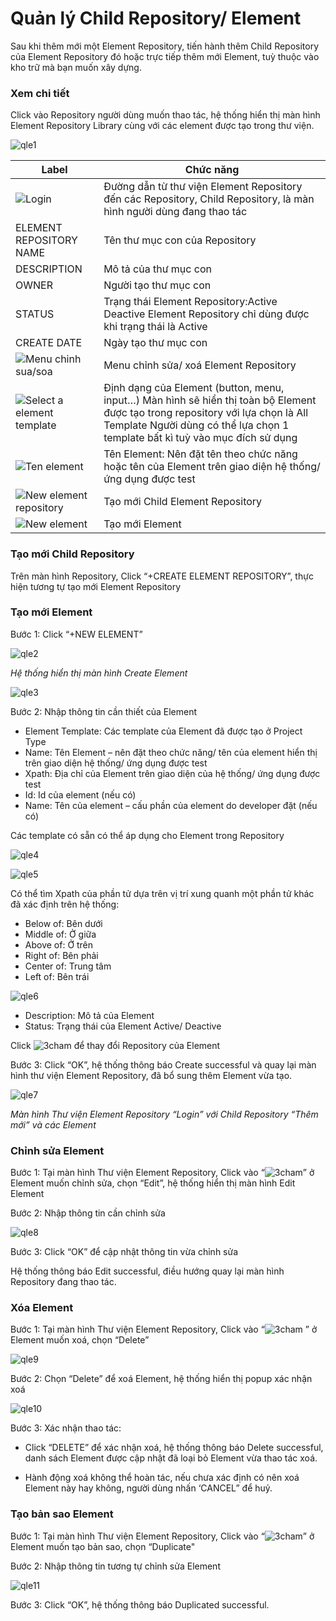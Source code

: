 # Quản lý Child Repository/ Element

Sau khi thêm mới một Element Repository, tiến hành thêm Child Repository của Element Repository đó hoặc trực tiếp thêm mới Element, tuỳ thuộc vào kho trữ mà bạn muốn xây dựng.

### Xem chi tiết 

Click vào Repository người dùng muốn thao tác, hệ thống hiển thị màn hình Element Repository Library cùng với các element được tạo trong thư viện.  

![qle1](https://user-images.githubusercontent.com/105435351/198692362-2950cb9c-d572-466f-a2fd-e08e88cd88bf.png)


| Label | Chức năng |
| ------ | ------ |
| ![Login](https://user-images.githubusercontent.com/105435351/196140896-9439dcdd-91bb-4877-a857-30caba8dc6c1.png) | Đường dẫn từ thư viện Element Repository đến các Repository, Child Repository, là màn hình người dùng đang thao tác |
| ELEMENT REPOSITORY NAME | Tên thư mục con của Repository | 
| DESCRIPTION| Mô tả của thư mục con | 
| OWNER | Người tạo thư mục con | 
| STATUS | Trạng thái Element Repository:Active Deactive Element Repository chỉ dùng được khi trạng thái là Active| 
| CREATE DATE | Ngày tạo thư mục con | 
| ![Menu chinh sua/soa](https://user-images.githubusercontent.com/105435351/196141921-e3900573-4e06-4aa2-865e-d208858485ab.png) | Menu chỉnh sửa/ xoá Element Repository | 
| ![Select a element template](https://user-images.githubusercontent.com/105435351/196141921-e3900573-4e06-4aa2-865e-d208858485ab.png) | Định dạng của Element (button, menu, input…) Màn hình sẽ hiển thị toàn bộ Element được tạo trong repository với lựa chọn là All Template Người dùng có thể lựa chọn 1 template bất kì tuỳ vào mục đích sử dụng | 
| ![Ten element](https://user-images.githubusercontent.com/105435351/196141921-e3900573-4e06-4aa2-865e-d208858485ab.png) | Tên Element: Nên đặt tên theo chức năng hoặc tên của Element trên giao diện hệ thống/ ứng dụng được test | 
| ![New element repository](https://user-images.githubusercontent.com/105435351/196141921-e3900573-4e06-4aa2-865e-d208858485ab.png) | Tạo mới Child Element Repository | 
| ![New element](https://user-images.githubusercontent.com/105435351/196141921-e3900573-4e06-4aa2-865e-d208858485ab.png) | Tạo mới Element | 

### Tạo mới Child Repository

Trên màn hình Repository, Click “+CREATE ELEMENT REPOSITORY”, thực hiện tương tự tạo mới Element Repository

### Tạo mới Element

Bước 1: Click “+NEW ELEMENT”

![qle2](https://user-images.githubusercontent.com/105435351/198692362-2950cb9c-d572-466f-a2fd-e08e88cd88bf.png)

*Hệ thống hiển thị màn hình Create Element*

![qle3](https://user-images.githubusercontent.com/105435351/198692362-2950cb9c-d572-466f-a2fd-e08e88cd88bf.png)

Bước 2:  Nhập thông tin cần thiết của Element

-	Element Template: Các template của Element đã được tạo ở Project Type
-	Name: Tên Element – nên đặt theo chức năng/ tên của element hiển thị trên giao diện hệ thống/ ứng dụng được test
-	Xpath: Địa chỉ của Element trên giao diện của hệ thống/ ứng dụng được test
-	Id: Id của element (nếu có)
-	Name: Tên của element – cấu phần của element do developer đặt (nếu có)

Các template có sẵn có thể áp dụng cho Element trong Repository

![qle4](https://user-images.githubusercontent.com/105435351/198692362-2950cb9c-d572-466f-a2fd-e08e88cd88bf.png)

![qle5](https://user-images.githubusercontent.com/105435351/198692362-2950cb9c-d572-466f-a2fd-e08e88cd88bf.png)

Có thể tìm Xpath của phần tử dựa trên vị trí xung quanh một phần tử khác đã xác định trên hệ thống: 
-	Below of: Bên dưới
-	Middle of: Ở giữa
-	Above of: Ở trên
-	Right of: Bên phải
-	Center of: Trung tâm
-	Left of: Bên trái

![qle6](https://user-images.githubusercontent.com/105435351/198692362-2950cb9c-d572-466f-a2fd-e08e88cd88bf.png)

-	Description: Mô tả của Element
-	Status: Trạng thái của Element Active/ Deactive

Click ![3cham](https://user-images.githubusercontent.com/105435351/197490871-756491bf-bdbc-460f-9a51-9b27ed4240c7.png)  để thay đổi Repository của Element

Bước 3: Click “OK”, hệ thống thông báo Create successful và quay lại màn hình thư viện Element Repository, đã bổ sung thêm Element vừa tạo. 

![qle7](https://user-images.githubusercontent.com/105435351/198692362-2950cb9c-d572-466f-a2fd-e08e88cd88bf.png)

*Màn hình Thư viện Element Repository “Login” với Child Repository “Thêm mới” và các Element*

### Chỉnh sửa Element

Bước 1: Tại màn hình Thư viện Element Repository, Click vào “![3cham](https://user-images.githubusercontent.com/105435351/197490871-756491bf-bdbc-460f-9a51-9b27ed4240c7.png)” ở Element muốn chỉnh sửa, chọn “Edit”, hệ thống hiển thị màn hình Edit Element

Bước 2: Nhập thông tin cần chỉnh sửa

![qle8](https://user-images.githubusercontent.com/105435351/198692362-2950cb9c-d572-466f-a2fd-e08e88cd88bf.png)

Bước 3: Click “OK” để cập nhật thông tin vừa chỉnh sửa

Hệ thống thông báo Edit successful, điều hướng quay lại màn hình Repository đang thao tác.

### Xóa Element

Bước 1: Tại màn hình Thư viện Element Repository, Click vào “![3cham](https://user-images.githubusercontent.com/105435351/197490871-756491bf-bdbc-460f-9a51-9b27ed4240c7.png) ” ở Element muốn xoá, chọn “Delete”

![qle9](https://user-images.githubusercontent.com/105435351/198692362-2950cb9c-d572-466f-a2fd-e08e88cd88bf.png)

Bước 2: Chọn “Delete” để xoá Element, hệ thống hiển thị popup xác nhận xoá

![qle10](https://user-images.githubusercontent.com/105435351/198692362-2950cb9c-d572-466f-a2fd-e08e88cd88bf.png)

Bước 3: Xác nhận thao tác:

- Click “DELETE” để xác nhận xoá, hệ thống thông báo Delete successful, danh sách Element được cập nhật đã loại bỏ Element vừa thao tác xoá.
  
- Hành động xoá không thể hoàn tác, nếu chưa xác định có nên xoá Element này hay không, người dùng nhấn ‘CANCEL” để huỷ.

### Tạo bản sao Element

Bước 1: Tại màn hình Thư viện Element Repository, Click vào “![3cham](https://user-images.githubusercontent.com/105435351/197490871-756491bf-bdbc-460f-9a51-9b27ed4240c7.png)” ở Element muốn tạo bản sao, chọn “Duplicate"

Bước 2: Nhập thông tin tương tự chỉnh sửa Element

![qle11](https://user-images.githubusercontent.com/105435351/198692362-2950cb9c-d572-466f-a2fd-e08e88cd88bf.png)

Bước 3: Click “OK”, hệ thống thông báo Duplicated successful.





















